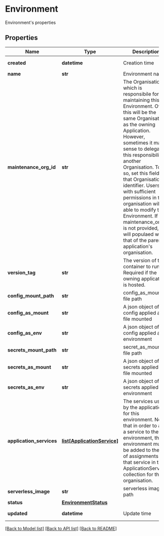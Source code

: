 # Environment

Environment's properties
## Properties
Name | Type | Description | Notes
------------ | ------------- | ------------- | -------------
**created** | **datetime** | Creation time | [optional] [readonly] 
**name** | **str** | Environment name | 
**maintenance_org_id** | **str** | The Organisation which is responsibile for maintaining this Environment. Often this will be the same Organisation as the owning Application. However, sometimes it makes sense to delegate this responsibility to another Organisation. To do so, set this field to that Organisation&#39;s identifier. Users with sufficient permissions in that organisation will be able to modify this Environment. If the maintenance_org_id is not provided, it will populaed with that of the parent application&#39;s organisation.  | [optional] 
**version_tag** | **str** | The version of the container to run. Required if the owning application is hosted.  | [optional] 
**config_mount_path** | **str** | config_as_mount file path | [optional] 
**config_as_mount** | **str** | A json object of config applied as file mounted | [optional] 
**config_as_env** | **str** | A json object of config applied as environment | [optional] 
**secrets_mount_path** | **str** | secret_as_mount file path | [optional] 
**secrets_as_mount** | **str** | A json object of secrets applied as file mounted | [optional] 
**secrets_as_env** | **str** | A json object of secrets applied as environment | [optional] 
**application_services** | [**list[ApplicationService]**](ApplicationService.md) | The services used by the application for this environment. Note that in order to add a service to the environment, this environment must be added to the list of assignments for that service in the ApplicationService collection for the organisation.  | [optional] [readonly] 
**serverless_image** | **str** | serverless image path | [optional] 
**status** | [**EnvironmentStatus**](EnvironmentStatus.md) |  | [optional] 
**updated** | **datetime** | Update time | [optional] [readonly] 

[[Back to Model list]](../README.md#documentation-for-models) [[Back to API list]](../README.md#documentation-for-api-endpoints) [[Back to README]](../README.md)


